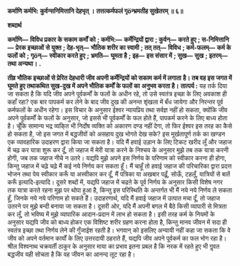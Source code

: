 **कर्माणि कर्मभि: कुर्वन्सनिमित्तानि देहभृत् ।** **तत्तत्कर्मफलं गृöन्भ्रमतीह सुखेतरम् ॥ ६॥** 

**शब्दार्थ** 

**कर्माणि—** **विविध प्रकार के सकाम कर्मों को** **; कर्मभि:—** **कर्मेन्द्रियों द्वारा** **; कुर्वन्—** **करते हुए** **; स-निमित्तानि—** **प्रेरक इच्छाओं** **से युक्त** **; देह-भृत्—** **भौतिक शरीर का स्वामी** **; तत् तत्—** **विविध** **; कर्म-फलम्—** **कर्म के फलों को** **; गृöन्—** **स्वीकार करते हुए** **;** **भ्रमति—** **घूमता है** **; इह—** **इस संसार में** **; सुख—** **सुख** **; इतरम्—** **तथा अन्यथा।** **.** 

**तीव्र भौतिक इच्छाओं से प्रेरित देहधारी जीव अपनी कर्मेन्द्रियों को सकाम कर्म में लगाता** **है। तब वह इस जगत में घूमते हुए तथाकथित सुख-दुख में अपने भौतिक कर्मों के फलों का** **अनुभव करता है।** **तात्पर्य :** यह तर्क दिया जा सकता है कि यदि जीव अपने पूर्वकर्मों के फलों के अधीन रहे, तो उसे स्वतंत्र इच्छा के लिए अवकाश ही कहाँ रहा? एक बार पापकर्म कर लेने के बाद जीव दुख की अनन्त शृंखला में बँध जायेगा और निरन्तर पूर्व कर्मफलों के अधीन रहेगा। इस विचार के अनुसार ईश्वर न्यायप्रिय तथा सर्वज्ञ नहीं हो सकता, क्योंकि जीव अपने पूर्वकर्मों के फलों के अनुसार, जो इससे भी पूर्वकर्मों के फल होते हैं, पापकर्म करने के लिए बाध्य होता है। चूँकि सामान्य भद्र व्यकि्त भी निर्दोष व्यक्ति को अकारण दण्ड नहीं देगा, तो फिर ईश्वर इस तरह का कैसे हो सकता है, जो इस जगत में बद्धजीवों को असहाय दुख भोगते देख सके? इस मूर्खतापूर्ण तर्क का खण्डन एक व्यावहारिक उदाहरण द्वारा किया जा सकता है। यदि मैं हवाई उड़ान के लिए टिकट खरीद लूँ और जहाज में चढ़ कर यात्रा शुरू कर दूँ, तो जहाज में मेरी यात्रा करने के निश्चय के अनुसार मुझे तब तक यात्रा करनी होगी, जब तक जहाज नीचे न उतरे। यद्यपि मुझे अपने इस निर्णय के परिणाम को स्वीकार करना ही होगा, किन्तु जहाज में चढ़े चढ़े मैं कई नये निर्णय कर सकता हूँ। मैं चाहूँ तो हवाई जहाज की परिचारिका द्वारा प्रदत्त भोजन तथा पेय स्वीकार करूँ या अस्वीकार कर दूँ, मैं पत्रिका या अखबार पढ़ूँ, सोऊँ, टहलूँ, यात्रियों से बातें करूँ इत्यादि-इत्यादि। दूसरे शब्दों में, यद्यपि जहाज में चढऩे के पूर्व निर्णय के अनुसार किसी विशेष नगर तक यात्रा करते रहना मुझ पर थोपा हुआ है, किन्तु इस परिस्थिति के अन्तर्गत भी मैं नये नये निर्णय ले सकता हूँ, जिनके नये नये परिणाम हो सकते हैं। उदाहरणार्थ, यदि मैं हवाई जहाज में उत्पात मचा दूँ, तो जहाज उतरने पर मुझे बन्दी बनाया जा सकता है। दूसरी ओर, यदि मैं अपनी बगल में बैठे किसी व्यापारी से मित्रता कर लूँ, तो भविष्य में मुझे व्यापारिक आदान-प्रदान में लाभ हो सकता है। इसी तरह कर्म के नियमों के अनुसार यद्यपि जीव को बाध्य होकर एक विशिष्ट शरीर ग्रहण करना होता है, किन्तु मानव जीवन में सदा ही स्वतंत्र इच्छा तथा निर्णय लेने की गुँजाईश रहती है। भगवान् को इसलिए अन्यायी नहीं कहा जा सकता कि वे जीव को अपने वर्तमान कार्यों के लिए उत्तरदायी ठहराते हैं, यद्यपि जीव अपने पूर्वकर्म का फल भोग रहा है। श्रील विश्वनाथ चक्रवर्ती ठाकुर के अनुसार माया का प्रभाव इतना प्रबल है कि नरक में रहते हुए भी गॢवत बद्धजीव यही सोचता है कि वह जीवन का आनन्द लूट रहा है। 